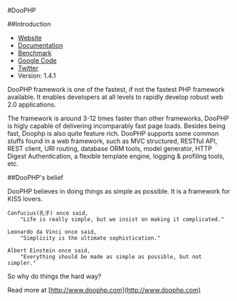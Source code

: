 #DooPHP

##Introduction
* [Website](http://doophp.com/)
* [Documentation](http://doophp.com/docs)
* [Benchmark](http://doophp.com/benchmark)
* [Google Code](http://code.google.com/p/doophp/)
* [Twitter](http://twitter.com/doophp)
* Version: 1.4.1

DooPHP framework is one of the fastest, if not the fastest PHP framework available. It enables developers at all levels to rapidly develop robust web 2.0 applications.

The framework is around 3-12 times faster than other frameworks, DooPHP is higly capable of delivering incomparably fast page loads. Besides being fast, Doophp is also quite feature rich. DooPHP supports some common stuffs found in a web framework, such as MVC structured, RESTful API, REST client, URI routing, database ORM tools, model generator, HTTP Digest Authentication, a flexible template engine, logging & profiling tools, etc.


##DooPHP's belief

DooPHP believes in doing things as simple as possible. It is a framework for KISS lovers.

    Confucius(孔子) once said,
        "Life is really simple, but we insist on making it complicated."

    Leonardo da Vinci once said,
        "Simplicity is the ultimate sophistication."

    Albert Einstein once said,
        "Everything should be made as simple as possible, but not simpler."

		
So why do things the hard way?

Read more at [http://www.doophp.com](http://www.doophp.com)
